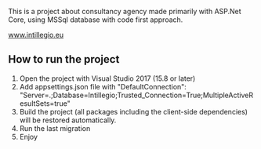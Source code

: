 ﻿This is a project about consultancy agency made primarily with ASP.Net Core, using MSSql database with code first approach.

www.intillegio.eu

## How to run the project

1. Open the project with Visual Studio 2017 (15.8 or later)
2. Add appsettings.json file with "DefaultConnection": "Server=.;Database=Intillegio;Trusted_Connection=True;MultipleActiveResultSets=true"
3. Build the project (all packages including the client-side dependencies) will be restored automatically.
4. Run the last migration
5. Enjoy
